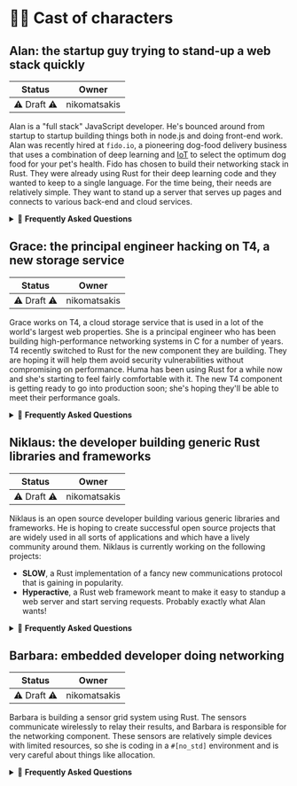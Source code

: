 # 🙋‍♀️ Cast of characters

## Alan: the startup guy trying to stand-up a web stack quickly

| Status | Owner |
| --- | --- |
| ⚠️ Draft ⚠️ | nikomatsakis |

Alan is a "full stack" JavaScript developer. He's bounced around from startup to startup building things both in node.js and doing front-end work. Alan was recently hired at `fido.io`, a pioneering dog-food delivery business that uses a combination of deep learning and [IoT] to select the optimum dog food for your pet's health. Fido has chosen to build their networking stack in Rust. They were already using Rust for their deep learning code and they wanted to keep to a single language. For the time being, their needs are relatively simple. They want to stand up a server that serves up pages and connects to various back-end and cloud services.

[IoT]: https://en.wikipedia.org/wiki/Internet_of_things

<details><summary>🤔 <b>Frequently Asked Questions</b></summary>
<p>

* XXX
</p>
</details>

## Grace: the principal engineer hacking on T4, a new storage service

| Status | Owner |
| --- | --- |
| ⚠️ Draft ⚠️ | nikomatsakis |

Grace works on T4, a cloud storage service that is used in a lot of the world's largest web properties. She is a principal engineer who has been building high-performance networking systems in C for a number of years. T4 recently switched to Rust for the new component they are building. They are hoping it will help them avoid security vulnerabilities without compromising on performance. Huma has been using Rust for a while now and she's starting to feel fairly comfortable with it. The new T4 component is getting ready to go into production soon; she's hoping they'll be able to meet their performance goals.

<details><summary>🤔 <b>Frequently Asked Questions</b></summary>
<p>

* XXX
</p>
</details>

## Niklaus: the developer building generic Rust libraries and frameworks

| Status | Owner |
| --- | --- |
| ⚠️ Draft ⚠️ | nikomatsakis |

Niklaus is an open source developer building various generic libraries and frameworks. He is hoping to create successful open source projects that are widely used in all sorts of applications and which have a lively community around them. Niklaus is currently working on the following projects:

* **SLOW**, a Rust implementation of a fancy new communications protocol that is gaining in popularity.
* **Hyperactive**, a Rust web framework meant to make it easy to standup a web server and start serving requests. Probably exactly what Alan wants!

<details><summary>🤔 <b>Frequently Asked Questions</b></summary>
<p>

* XXX
</p>
</details>

## Barbara: embedded developer doing networking

| Status | Owner |
| --- | --- |
| ⚠️ Draft ⚠️ | nikomatsakis |

Barbara is building a sensor grid system using Rust. The sensors communicate wirelessly to relay their results, and Barbara is responsible for the networking component. These sensors are relatively simple devices with limited resources, so she is coding in a `#[no_std]` environment and is very careful about things like allocation.

<details><summary>🤔 <b>Frequently Asked Questions</b></summary>
<p>

* XXX
</p>
</details>

